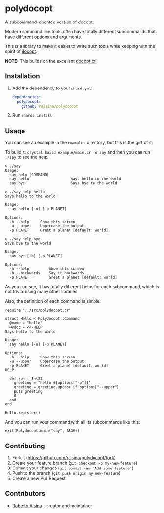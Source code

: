 # polydocopt

A subcommand-oriented version of docopt.

Modern command line tools often have totally different subcommands that have different options and arguments.

This is a library to make it easier to write such tools
while keeping with the spirit of [docopt](https://docopt.org/).

**NOTE:** This builds on the excellent [docopt.cr!](https://github.com/chenkovsky/docopt.cr)

## Installation

1. Add the dependency to your `shard.yml`:

   ```yaml
   dependencies:
     polydocopt:
       github: ralsina/polydocopt
   ```

2. Run `shards install`

## Usage

You can see an example in the `examples` directory, but this
is the gist of it:

To build it: `crystal build example/main.cr -o say` and
then you can run `./say` to see the help.

```
> ./say
Usage:
  say help [COMMAND]
  say hello                   Says hello to the world
  say bye                     Says bye to the world

> ./say help hello
Says hello to the world

Usage:
  say hello [-u] [-p PLANET]

Options:
  -h --help     Show this screen
  -u --upper    Uppercase the output
  -p PLANET     Greet a planet [default: world]

> ./say help bye
Says bye to the world

Usage:
  say bye [-b] [-p PLANET]

Options:
  -h --help         Show this screen
  -b --backwards    Say it backwards
  -p PLANET         Greet a planet [default: world]
```

As you can see, it has totally different helps for each subcommand, which is not trivial using many other libraries.

Also, the definition of each command is simple:

```crystal
require "../src/polydocopt.cr"

struct Hello < Polydocopt::Command
  @name = "hello"
  @@doc = <<-HELP
Says hello to the world

Usage:
  say hello [-u] [-p PLANET]

Options:
  -h --help     Show this screen
  -u --upper    Uppercase the output
  -p PLANET     Greet a planet [default: world]
HELP

  def run : Int32
    greeting = "hello #{options["-p"]}"
    greeting = greeting.upcase if options["--upper"]
    puts greeting
    0
  end
end

Hello.register()
```

And you can run your command with all its subcommands like this:

```crystal
exit(Polydocopt.main("say", ARGV))
```

## Contributing

1. Fork it (<https://github.com/ralsina/polydocopt/fork>)
2. Create your feature branch (`git checkout -b my-new-feature`)
3. Commit your changes (`git commit -am 'Add some feature'`)
4. Push to the branch (`git push origin my-new-feature`)
5. Create a new Pull Request

## Contributors

- [Roberto Alsina](https://github.com/your-github-user) - creator and maintainer
